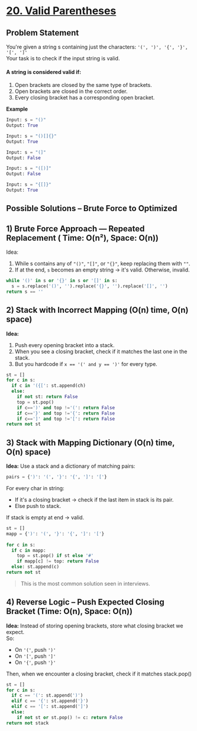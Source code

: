 # [20. Valid Parentheses](https://leetcode.com/problems/valid-parentheses/description/)

## Problem Statement
You're given a string s containing just the characters: `'(', ')', '{', '}', '[', ']'`  
Your task is to check if the input string is valid.

#### A string is considered valid if:
1. Open brackets are closed by the same type of brackets.
2. Open brackets are closed in the correct order.
3. Every closing bracket has a corresponding open bracket.

**Example**
```python
Input: s = "()"
Output: True

Input: s = "()[]{}"
Output: True

Input: s = "(]"
Output: False

Input: s = "([)]"
Output: False

Input: s = "{[]}"
Output: True
```

## Possible Solutions – Brute Force to Optimized
## 1) Brute Force Approach — Repeated Replacement ( Time: O(n²), Space: O(n))  
Idea:   
1. While s contains any of `"()"`, `"[]"`, or `"{}"`, keep replacing them with `""`.
2. If at the end, `s` becomes an empty string → it's valid. Otherwise, invalid.

```python
while '()' in s or '{}' in s or '[]' in s:
  s = s.replace('()', '').replace('{}', '').replace('[]', '')
return s == ''
```

## 2) Stack with Incorrect Mapping (O(n) time, O(n) space)  
**Idea:**  
1. Push every opening bracket into a stack.  
2. When you see a closing bracket, check if it matches the last one in the stack.  
3. But you hardcode if `x == '(' and y == ')'` for every type.  

```python
st = []
for c in s:
  if c in '({[': st.append(ch)
  else:
    if not st: return False
    top = st.pop()
    if c==')' and top !='(': return False
    if c=='}' and top !='{': return False
    if c==']' and top !='[': return False
return not st
```

## 3) Stack with Mapping Dictionary (O(n) time, O(n) space)  
**Idea:** Use a stack and a dictionary of matching pairs:
```python
pairs = {')': '(', '}': '{', ']': '['}
```
For every char in string:  
- If it's a closing bracket → check if the last item in stack is its pair.
- Else push to stack.

If stack is empty at end → valid.
```python
st = []
mapp = {')': '(', '}': '{', ']': '['}
    
for c in s:
  if c in mapp:
    top = st.pop() if st else '#'
    if mapp[c] != top: return False
  else: st.append(c)
return not st
```
> This is the most common solution seen in interviews.

## 4) Reverse Logic – Push Expected Closing Bracket (Time: O(n), Space: O(n))
**Idea:** Instead of storing opening brackets, store what closing bracket we expect.  
So:
- On `'('`, push `')'`
- On `'['`, push `']'`
- On `'{'`, push `'}'`

Then, when we encounter a closing bracket, check if it matches stack.pop()

```python
st = []
for c in s:
  if c == '(': st.append(')')
  elif c == '{': st.append('}')
  elif c == '[': st.append(']')
  else:
    if not st or st.pop() != c: return False
return not stack
```